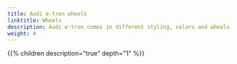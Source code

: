 ```yaml
---
title: Audi e-tron wheels
linktitle: Wheels
description: Audi e-tron comes in different styling, colors and wheels
weight: 4
---
```






{{% children description="true" depth="1" %}}
